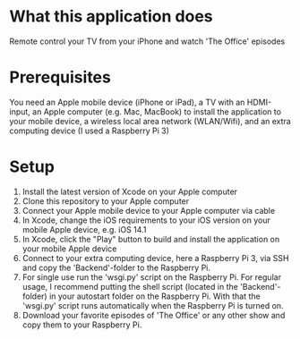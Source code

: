 # What this application does
Remote control your TV from your iPhone and watch 'The Office' episodes

# Prerequisites
You need an Apple mobile device (iPhone or iPad), a TV with an HDMI-input, an Apple computer (e.g. Mac, MacBook) to install the application to your mobile device, a wireless local area network (WLAN/Wifi), and an extra computing device (I used a Raspberry Pi 3)

# Setup
1. Install the latest version of Xcode on your Apple computer
2. Clone this repository to your Apple computer
3. Connect your Apple mobile device to your Apple computer via cable
4. In Xcode, change the iOS requirements to your iOS version on your mobile Apple device, e.g. iOS 14.1
5. In Xcode, click the "Play" button to build and install the application on your mobile Apple device
6. Connect to your extra computing device, here a Raspberry Pi 3, via SSH and copy the 'Backend'-folder to the Raspberry Pi.
7. For single use run the 'wsgi.py' script on the Raspberry Pi. For regular usage, I recommend putting the shell script (located in the 'Backend'-folder) in your autostart folder on the Raspberry Pi. With that the 'wsgi.py' script runs automatically when the Raspberry Pi is turned on.
8. Download your favorite episodes of 'The Office' or any other show and copy them to your Raspberry Pi. 
